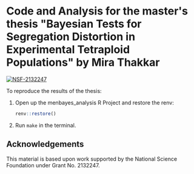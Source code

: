 # Code and Analysis for the master's thesis "Bayesian Tests for Segregation Distortion in Experimental Tetraploid Populations" by Mira Thakkar

[![NSF-2132247](https://img.shields.io/badge/NSF-2132247-blue.svg)](https://nsf.gov/awardsearch/showAward?AWD_ID=2132247)

To reproduce the results of the thesis:

1. Open up the menbayes_analysis R Project and restore the renv:
    ``` r
    renv::restore()
    ```
    
2. Run `make` in the terminal.


## Acknowledgements

This material is based upon work supported by the National Science
Foundation under Grant No. 2132247.
